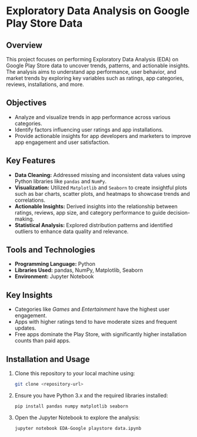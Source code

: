 # Exploratory Data Analysis on Google Play Store Data

## Overview
This project focuses on performing Exploratory Data Analysis (EDA) on Google Play Store data to uncover trends, patterns, and actionable insights. The analysis aims to understand app performance, user behavior, and market trends by exploring key variables such as ratings, app categories, reviews, installations, and more.

## Objectives
- Analyze and visualize trends in app performance across various categories.
- Identify factors influencing user ratings and app installations.
- Provide actionable insights for app developers and marketers to improve app engagement and user satisfaction.

## Key Features
- **Data Cleaning:** Addressed missing and inconsistent data values using Python libraries like `pandas` and `NumPy`.
- **Visualization:** Utilized `Matplotlib` and `Seaborn` to create insightful plots such as bar charts, scatter plots, and heatmaps to showcase trends and correlations.
- **Actionable Insights:** Derived insights into the relationship between ratings, reviews, app size, and category performance to guide decision-making.
- **Statistical Analysis:** Explored distribution patterns and identified outliers to enhance data quality and relevance.

## Tools and Technologies
- **Programming Language:** Python
- **Libraries Used:** pandas, NumPy, Matplotlib, Seaborn
- **Environment:** Jupyter Notebook

## Key Insights
- Categories like *Games* and *Entertainment* have the highest user engagement.
- Apps with higher ratings tend to have moderate sizes and frequent updates.
- Free apps dominate the Play Store, with significantly higher installation counts than paid apps.

## Installation and Usage
1. Clone this repository to your local machine using:
   ```bash
   git clone <repository-url>
2. Ensure you have Python 3.x and the required libraries installed:
   ```bash
   pip install pandas numpy matplotlib seaborn
3. Open the Jupyter Notebook to explore the analysis:
   ```bash
   jupyter notebook EDA-Google playstore data.ipynb
